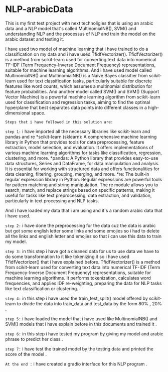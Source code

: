 # NLP-arabicData
This is my first test project with next technoligies that is using an arabic data and a NLP model that's called MultinomialNB(), SVM() and understanding NLP and the processus of NLP and train the model on the arabic dataset and testing it.

I have used two model of machine learning that i have trained to do a classification on my data and i have used TfidfVectorizer(). TfidfVectorizer()  is a method from scikit-learn used for converting text data into numerical TF-IDF (Term Frequency-Inverse Document Frequency) representations, suitable for machine learning algorithms. And i have used model called MultinomialNB() and MultinomialNB() is a Naive Bayes classifier from scikit-learn used for text classification tasks, particularly suitable for discrete features like word counts, which assumes a multinomial distribution for feature probabilities. And another model called SVM() and SVM() (Support Vector Machine) is a powerful machine learning algorithm from scikit-learn used for classification and regression tasks, aiming to find the optimal hyperplane that best separates data points into different classes in a high-dimensional space.

`Steps that i have followed in this solution are:`

`step 1:` i have imported all the necessary libraries like scikit-learn and pandas and re 
 *scikit-learn (sklearn): A comprehensive machine learning library in Python that provides tools for data preprocessing, feature extraction, model selection, and evaluation. It offers implementations of various machine learning algorithms for tasks like classification, regression, clustering, and more.
 *pandas: A Python library that provides easy-to-use data structures, Series and DataFrame, for data manipulation and analysis. It is essential for working with structured data and offers functionalities for data cleaning, filtering, grouping, merging, and more.
 *re: The built-in regular expression library in Python. Regular expressions are powerful tools for pattern matching and string manipulation. The re module allows you to search, match, and replace strings based on specific patterns, making it useful for tasks like text preprocessing, data extraction, and validation, particularly in text processing and NLP tasks.

And i have loaded my data that i am using and it's a random arabic data that i have used.

`step 2:` i have done the preprocessing for the data cuz the data is arabic but got some english letter some links and some emojies so i had to delete all the links and english letter and emojies so that i can use this data to train my model.

`step 3:` in this step i have got a cleaned data for us to use data we have to do some transformation to it like tokenizing it so i have used  TfidfVectorizer() that i have explained before. TfidfVectorizer() is a method from scikit-learn used for converting text data into numerical TF-IDF (Term Frequency-Inverse Document Frequency) representations, suitable for machine learning algorithms. It performs tokenization, calculates word frequencies, and applies IDF re-weighting, preparing the data for NLP tasks like text classification or clustering. 

`step 4:` in this step i have used the train_test_split() model offered by scikit-learn to divide the data into train_data and test_data by the form 80% , 20% .

`step 5:` i have loaded the model that i have used like MultinomialNB() and SVM() models that i have explain before in this documents and trained it .

`step 6:` in this step i have tested my program by giving my model and arabic phrase to predict her class .

`step 7:` i have test the trained model by the testing data and printed the score of the model .

`At the end :` i have created a gradio interface for this NLP program .

